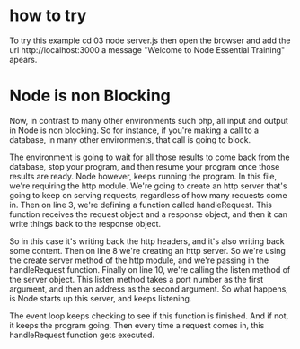 # how to try #
To try this example cd 03
node server.js
then open the browser and add the url http://localhost:3000
a message "Welcome to Node Essential Training" apears.

# Node is non Blocking #

Now, in contrast to many other environments such php, all input and output in Node is non blocking. So for instance, if you're making a call to a database, in many other environments, that call is going to block.

The environment is going to wait for all those results to come back from the database, stop your program, and then resume your program once those results are ready. Node however, keeps running the program. In this file, we're requiring the http module. We're going to create an http server that's going to keep on serving requests, regardless of how many requests come in. Then on line 3, we're defining a function called handleRequest. This function receives the request object and a response object, and then it can write things back to the response object.

So in this case it's writing back the http headers, and it's also writing back some content. Then on line 8 we're creating an http server. So we're using the create server method of the http module, and we're passing in the handleRequest function. Finally on line 10, we're calling the listen method of the server object. This listen method takes a port number as the first argument, and then an address as the second argument. So what happens, is Node starts up this server, and keeps listening.

The event loop keeps checking to see if this function is finished. And if not, it keeps the program going. Then every time a request comes in, this handleRequest function gets executed.